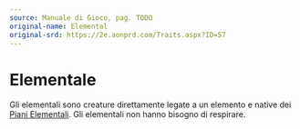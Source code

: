 ```yaml
---
source: Manuale di Gioco, pag. TODO
original-name: Elemental
original-srd: https://2e.aonprd.com/Traits.aspx?ID=57
---
```


# Elementale

Gli elementali sono creature direttamente legate a un elemento e native dei
[Piani Elementali](/piani/piani-elementali). Gli elementali non hanno bisogno di
respirare.

